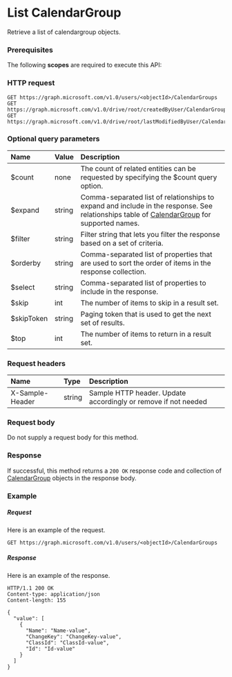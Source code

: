 # List CalendarGroup

Retrieve a list of calendargroup objects.
### Prerequisites
The following **scopes** are required to execute this API: 
### HTTP request
<!-- { "blockType": "ignored" } -->
```http
GET https://graph.microsoft.com/v1.0/users/<objectId>/CalendarGroups
GET https://graph.microsoft.com/v1.0/drive/root/createdByUser/CalendarGroups
GET https://graph.microsoft.com/v1.0/drive/root/lastModifiedByUser/CalendarGroups
```
### Optional query parameters
|Name|Value|Description|
|:---------------|:--------|:-------|
|$count|none|The count of related entities can be requested by specifying the $count query option.|
|$expand|string|Comma-separated list of relationships to expand and include in the response. See relationships table of [CalendarGroup](../resources/calendargroup.md) for supported names. |
|$filter|string|Filter string that lets you filter the response based on a set of criteria.|
|$orderby|string|Comma-separated list of properties that are used to sort the order of items in the response collection.|
|$select|string|Comma-separated list of properties to include in the response.|
|$skip|int|The number of items to skip in a result set.|
|$skipToken|string|Paging token that is used to get the next set of results.|
|$top|int|The number of items to return in a result set.|

### Request headers
| Name       | Type | Description|
|:-----------|:------|:----------|
| X-Sample-Header  | string  | Sample HTTP header. Update accordingly or remove if not needed|

### Request body
Do not supply a request body for this method.
### Response
If successful, this method returns a `200 OK` response code and collection of [CalendarGroup](../resources/calendargroup.md) objects in the response body.
### Example
##### Request
Here is an example of the request.
<!-- {
  "blockType": "request",
  "name": "get_calendargroups"
}-->
```http
GET https://graph.microsoft.com/v1.0/users/<objectId>/CalendarGroups
```
##### Response
Here is an example of the response.
<!-- {
  "blockType": "response",
  "truncated": false,
  "@odata.type": "microsoft.graph.calendargroup",
  "isCollection": true
} -->
```http
HTTP/1.1 200 OK
Content-type: application/json
Content-length: 155

{
  "value": [
    {
      "Name": "Name-value",
      "ChangeKey": "ChangeKey-value",
      "ClassId": "ClassId-value",
      "Id": "Id-value"
    }
  ]
}
```

<!-- uuid: 8fcb5dbc-d5aa-4681-8e31-b001d5168d79
2015-10-25 14:57:30 UTC -->
<!-- {
  "type": "#page.annotation",
  "description": "List CalendarGroup",
  "keywords": "",
  "section": "documentation",
  "tocPath": ""
}-->